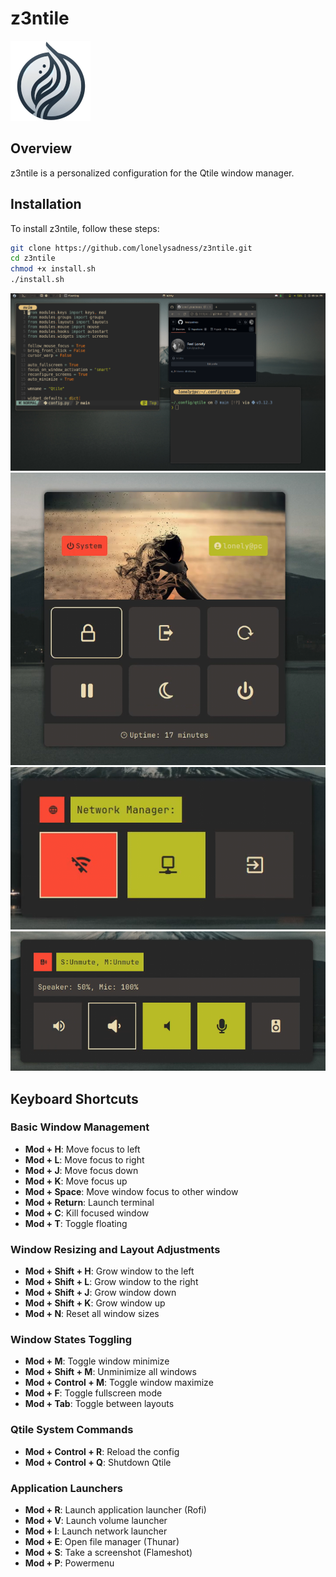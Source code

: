 # z3ntile

![z3ntile Logo](https://raw.githubusercontent.com/lonelysadness/z3ntile/main/.config/qtile/assets/logo.png)

## Overview
z3ntile is a personalized configuration for the Qtile window manager.
## Installation
To install z3ntile, follow these steps:

```bash
git clone https://github.com/lonelysadness/z3ntile.git
cd z3ntile
chmod +x install.sh
./install.sh
```

![z3ntile wp1](https://raw.githubusercontent.com/lonelysadness/z3ntile/main/screenshots/wp1.png)
![z3ntile wp2](https://raw.githubusercontent.com/lonelysadness/z3ntile/main/screenshots/wp2.png)
![z3ntile wp3](https://raw.githubusercontent.com/lonelysadness/z3ntile/main/screenshots/wp3.png)
![z3ntile wp4](https://raw.githubusercontent.com/lonelysadness/z3ntile/main/screenshots/wp4.png)

## Keyboard Shortcuts

### Basic Window Management
- **Mod + H**: Move focus to left
- **Mod + L**: Move focus to right
- **Mod + J**: Move focus down
- **Mod + K**: Move focus up
- **Mod + Space**: Move window focus to other window
- **Mod + Return**: Launch terminal
- **Mod + C**: Kill focused window
- **Mod + T**: Toggle floating

### Window Resizing and Layout Adjustments
- **Mod + Shift + H**: Grow window to the left
- **Mod + Shift + L**: Grow window to the right
- **Mod + Shift + J**: Grow window down
- **Mod + Shift + K**: Grow window up
- **Mod + N**: Reset all window sizes

### Window States Toggling
- **Mod + M**: Toggle window minimize
- **Mod + Shift + M**: Unminimize all windows
- **Mod + Control + M**: Toggle window maximize
- **Mod + F**: Toggle fullscreen mode
- **Mod + Tab**: Toggle between layouts

### Qtile System Commands
- **Mod + Control + R**: Reload the config
- **Mod + Control + Q**: Shutdown Qtile

### Application Launchers
- **Mod + R**: Launch application launcher (Rofi)
- **Mod + V**: Launch volume launcher
- **Mod + I**: Launch network launcher
- **Mod + E**: Open file manager (Thunar)
- **Mod + S**: Take a screenshot (Flameshot)
- **Mod + P**: Powermenu
